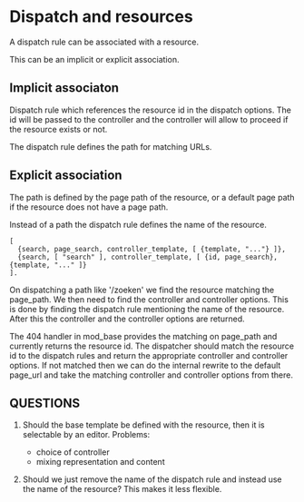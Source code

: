 Dispatch and resources
======================

A dispatch rule can be associated with a resource.

This can be an implicit or explicit association.


Implicit associaton
-------------------

Dispatch rule which references the resource id in the dispatch options.
The id will be passed to the controller and the controller will allow to
proceed if the resource exists or not.

The dispatch rule defines the path for matching URLs.


Explicit association
--------------------

The path is defined by the page path of the resource, or a default
page path if the resource does not have a page path.

Instead of a path the dispatch rule defines the name of the resource.

    [
      {search, page_search, controller_template, [ {template, "..."} ]},
      {search, [ "search" ], controller_template, [ {id, page_search}, {template, "..." ]}
    ].

On dispatching a path like '/zoeken' we find the resource matching the
page_path. We then need to find the controller and controller options.
This is done by finding the dispatch rule mentioning the name of the resource.
After this the controller and the controller options are returned.

The 404 handler in mod_base provides the matching on page_path and currently
returns the resource id. The dispatcher should match the resource id to the dispatch
rules and return the appropriate controller and controller options.
If not matched then we can do the internal rewrite to the default page_url and
take the matching controller and controller options from there.


QUESTIONS
---------

1. Should the base template be defined with the resource, then it is selectable
   by an editor.
   Problems:
   - choice of controller
   - mixing representation and content

2. Should we just remove the name of the dispatch rule and instead use the name
   of the resource?
   This makes it less flexible.